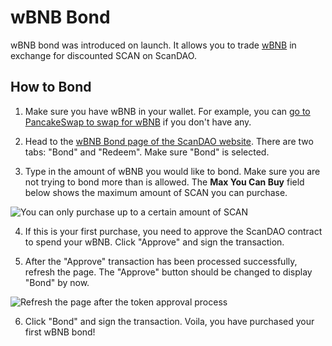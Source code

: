 # wBNB Bond

wBNB bond was introduced on launch. It allows you to trade [wBNB](https://wbnb.io/) in exchange for discounted SCAN on ScanDAO.

## How to Bond

1. Make sure you have wBNB in your wallet. For example, you can [go to PancakeSwap to swap for wBNB](https://app.sushi.com/swap?inputCurrency=&outputCurrency=0xC02aaA39b223FE8D0A0e5C4F27eAD9083C756Cc2) if you don't have any.

2. Head to the [wBNB Bond page of the ScanDAO website](https://app.scandao.com/#/bonds/eth). There are two tabs: "Bond" and "Redeem". Make sure "Bond" is selected.

3. Type in the amount of wBNB you would like to bond. Make sure you are not trying to bond more than is allowed. The **Max You Can Buy** field below shows the maximum amount of SCAN you can purchase.

![You can only purchase up to a certain amount of SCAN](../../.gitbook/assets/max_you_can_buy.png)

4. If this is your first purchase, you need to approve the ScanDAO contract to spend your wBNB. Click "Approve" and sign the transaction.

5. After the "Approve" transaction has been processed successfully, refresh the page. The "Approve" button should be changed to display "Bond" by now.

![Refresh the page after the token approval process](../../.gitbook/assets/bond_refresh.png)

6. Click "Bond" and sign the transaction. Voila, you have purchased your first wBNB bond!
